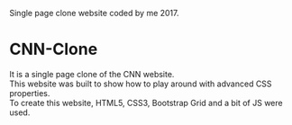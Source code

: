 Single page clone website coded by me 2017.
# CNN-Clone  

 It is a single page clone of the CNN website.  
 This website was built to show how to play around with advanced CSS properties.  
 To create this website, HTML5, CSS3, Bootstrap Grid and a bit of JS were used.  


